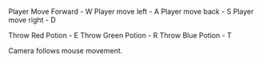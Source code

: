 Player Move Forward - W 
Player move left - A 
Player move back - S 
Player move right - D

Throw Red Potion - E
Throw Green Potion - R
Throw Blue Potion - T

Camera follows mouse movement.
